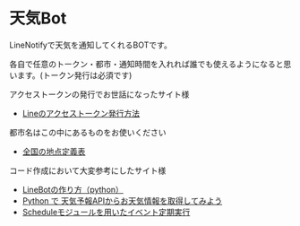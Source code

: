 # 天気Bot

LineNotifyで天気を通知してくれるBOTです。

各自で任意のトークン・都市・通知時間を入れれば誰でも使えるようになると思います。(トークン発行は必須です)

アクセストークンの発行でお世話になったサイト様
* [Lineのアクセストークン発行方法](https://qiita.com/pontyo4/items/10aa0ba0a17aee19e88e)

都市名はこの中にあるものをお使いください
* [全国の地点定義表](https://weather.tsukumijima.net/primary_area.xml)

コード作成において大変参考にしたサイト様
* [LineBotの作り方（python）](https://datadriven-rnd.com/linebot/)
* [Python で 天気予報APIからお天気情報を取得してみよう](https://kenkyujinsei.com/2021/02/06/python-%e3%81%a7-%e5%a4%a9%e6%b0%97%e4%ba%88%e5%a0%b1api%e3%81%8b%e3%82%89%e3%81%8a%e5%a4%a9%e6%b0%97%e6%83%85%e5%a0%b1%e3%82%92%e5%8f%96%e5%be%97%e3%81%97%e3%81%a6%e3%81%bf%e3%82%88%e3%81%86/)
* [Scheduleモジュールを用いたイベント定期実行](https://di-acc2.com/programming/python/4574/)
